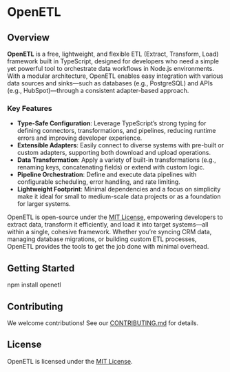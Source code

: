 # OpenETL

## Overview

**OpenETL** is a free, lightweight, and flexible ETL (Extract, Transform, Load) framework built in TypeScript, designed for developers who need a simple yet powerful tool to orchestrate data workflows in Node.js environments. With a modular architecture, OpenETL enables easy integration with various data sources and sinks—such as databases (e.g., PostgreSQL) and APIs (e.g., HubSpot)—through a consistent adapter-based approach.

### Key Features

- **Type-Safe Configuration**: Leverage TypeScript’s strong typing for defining connectors, transformations, and pipelines, reducing runtime errors and improving developer experience.
- **Extensible Adapters**: Easily connect to diverse systems with pre-built or custom adapters, supporting both download and upload operations.
- **Data Transformation**: Apply a variety of built-in transformations (e.g., renaming keys, concatenating fields) or extend with custom logic.
- **Pipeline Orchestration**: Define and execute data pipelines with configurable scheduling, error handling, and rate limiting.
- **Lightweight Footprint**: Minimal dependencies and a focus on simplicity make it ideal for small to medium-scale data projects or as a foundation for larger systems.

OpenETL is open-source under the [MIT License](LICENSE), empowering developers to extract data, transform it efficiently, and load it into target systems—all within a single, cohesive framework. Whether you’re syncing CRM data, managing database migrations, or building custom ETL processes, OpenETL provides the tools to get the job done with minimal overhead.

## Getting Started

npm install openetl

## Contributing

We welcome contributions! See our [CONTRIBUTING.md](CONTRIBUTING.md) for details.

## License

OpenETL is licensed under the [MIT License](LICENSE).
